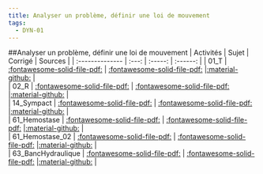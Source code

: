 ```yaml
---
title: Analyser un problème, définir une loi de mouvement 
tags:
  - DYN-01
---
```

[comment]: <> (Généré automatiquement par make_all_activites.py, creation_fichiers_activites)

##Analyser un problème, définir une loi de mouvement 
| Activités | Sujet | Corrigé | Sources  | 
| :-------------- | :---: | :-----: | :------: | 
| 01_T | [:fontawesome-solid-file-pdf:](https://xpessoles-cpge.fr/pdf/DYN-01_01_T_Sujet.pdf) | [:fontawesome-solid-file-pdf:](https://xpessoles-cpge.fr/pdf/DYN-01_01_T_Sujet.pdf) |[:material-github:](https://github.com/xpessoles/PSI_ExercicesCompetences/tree/main/) |  
| 02_R | [:fontawesome-solid-file-pdf:](https://xpessoles-cpge.fr/pdf/DYN-01_02_R_Sujet.pdf) | [:fontawesome-solid-file-pdf:](https://xpessoles-cpge.fr/pdf/DYN-01_02_R_Sujet.pdf) |[:material-github:](https://github.com/xpessoles/PSI_ExercicesCompetences/tree/main/) |  
| 14_Sympact | [:fontawesome-solid-file-pdf:](https://xpessoles-cpge.fr/pdf/DYN-01_14_Sympact_Sujet.pdf) | [:fontawesome-solid-file-pdf:](https://xpessoles-cpge.fr/pdf/DYN-01_14_Sympact_Sujet.pdf) |[:material-github:](https://github.com/xpessoles/PSI_ExercicesCompetences/tree/main/) |  
| 61_Hemostase | [:fontawesome-solid-file-pdf:](https://xpessoles-cpge.fr/pdf/DYN-01_61_Hemostase_Sujet.pdf) | [:fontawesome-solid-file-pdf:](https://xpessoles-cpge.fr/pdf/DYN-01_61_Hemostase_Sujet.pdf) |[:material-github:](https://github.com/xpessoles/PSI_ExercicesCompetences/tree/main/) |  
| 61_Hemostase_02 | [:fontawesome-solid-file-pdf:](https://xpessoles-cpge.fr/pdf/DYN-01_61_Hemostase_02_Sujet.pdf) | [:fontawesome-solid-file-pdf:](https://xpessoles-cpge.fr/pdf/DYN-01_61_Hemostase_02_Sujet.pdf) |[:material-github:](https://github.com/xpessoles/PSI_ExercicesCompetences/tree/main/02) |  
| 63_BancHydraulique | [:fontawesome-solid-file-pdf:](https://xpessoles-cpge.fr/pdf/DYN-01_63_BancHydraulique_Sujet.pdf) | [:fontawesome-solid-file-pdf:](https://xpessoles-cpge.fr/pdf/DYN-01_63_BancHydraulique_Sujet.pdf) |[:material-github:](https://github.com/xpessoles/PSI_ExercicesCompetences/tree/main/lique) |  

